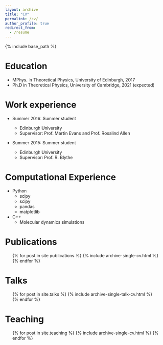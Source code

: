 ```yaml
---
layout: archive
title: "CV"
permalink: /cv/
author_profile: true
redirect_from:
  - /resume
---
```


{% include base_path %}

Education
======
* MPhys. in Theoretical Physics, University of Edinburgh, 2017
* Ph.D in Theoretical Physics, University of Cambridge, 2021 (expected)

Work experience
======
* Summer 2016: Summer student
  * Edinburgh University
  * Supervisor: Prof. Martin Evans and Prof. Rosalind Allen

* Summer 2015: Summer student
  * Edinburgh University
  * Supervisor: Prof. R. Blythe
  
Computational Experience
======
* Python
  * scipy
  * scipy
  * pandas
  * matplotlib
* C++
  * Molecular dynamics simulations

Publications
======
  <ul>{% for post in site.publications %}
    {% include archive-single-cv.html %}
  {% endfor %}</ul>
  
Talks
======
  <ul>{% for post in site.talks %}
    {% include archive-single-talk-cv.html %}
  {% endfor %}</ul>
  
Teaching
======
  <ul>{% for post in site.teaching %}
    {% include archive-single-cv.html %}
  {% endfor %}</ul>
  
